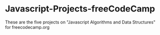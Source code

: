 # Javascript-Projects-freeCodeCamp
These are the five projects on "Javascript Algorithms and Data Structures" for freecodecamp.org
